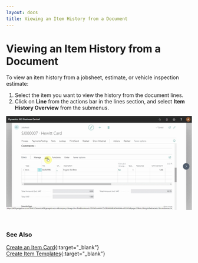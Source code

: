 ```yaml
---
layout: docs
title: Viewing an Item History from a Document
---
```


# Viewing an Item History from a Document

To view an item history from a jobsheet, estimate, or vehicle inspection estimate:
1. Select the item you want to view the history from the document lines.
2. Click on **Line** from the actions bar in the lines section, and select **Item History Overview** from the submenus.

![](media/garagehive-item-history-overview.gif)

<br>

### **See Also**

[Create an Item Card](garagehive-create-an-item-card.html){:target="_blank"} \
[Create Item Templates](create-item-templates.html){:target="_blank"}